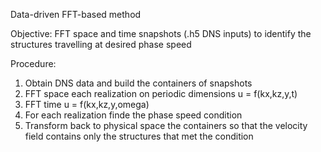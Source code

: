 Data-driven FFT-based method

Objective: FFT space and time snapshots (.h5 DNS inputs) to identify the structures travelling at desired phase speed

Procedure:

1) Obtain DNS data and build the containers of snapshots
2) FFT space each realization on periodic dimensions u = f(kx,kz,y,t)
3) FFT time u = f(kx,kz,y,omega)
4) For each realization finde the phase speed condition
5) Transform back to physical space the containers so that the velocity field contains only the structures that met the condition

